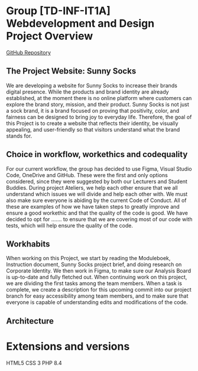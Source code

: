 # Group [TD-INF-IT1A] Webdevelopment and Design Project Overview

[GitHub Repository](https://github.com/JustinasLaunikonis/Sunny-Socks)

## The Project Website: Sunny Socks

We are developing a website for Sunny Socks to increase their brands digital presence. While the products and brand identity are already established, at the moment there is no online platform where customers can explore the brand story, mission, and their product. Sunny Socks is not just a sock brand, it is a brand focused on proving that positivity, color, and fairness can be designed to bring joy to everyday life. Therefore, the goal of this Project is to create a website that reflects their identity, be visually appealing, and user-friendly so that visitors understand what the brand stands for.

## Choice in workflow, workethics and codequality

For our current workflow, the group has decided to use Figma, Visual Studio Code, OneDrive and GitHub. These were the first and only options considered, since they were suggested by both our Lecturers and Student Buddies. During project Ateliers, we help each other ensure that we all understand which issues we will divide and help each other with. We must also make sure everyone is abiding by the current Code of Conduct. All of these are examples of how we have taken steps to greatly improve and ensure a good workethic and that the quality of the code is good. We have decided to opt for ....... to ensure that we are covering most of our code with tests, which will help ensure the quality of the code.

## Workhabits

When working on this Project, we start by reading the Moduleboek, Instruction document, Sunny Socks project brief, and doing research on Corporate Identity. We then work in Figma, to make sure our Analysis Board is up-to-date and fully fletched out. When continuing work on this project, we are dividing the first tasks among the team members. When a task is complete, we create a description for this upcoming commit into our project branch for easy accessibility among team members, and to make sure that everyone is capable of understanding edits and modifications of the code. 

## Architecture



# Extensions and versions

HTML5
CSS 3
PHP 8.4